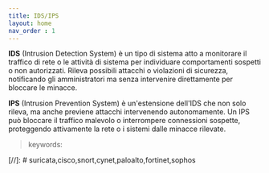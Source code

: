 ```yaml
---
title: IDS/IPS
layout: home
nav_order : 1
---
```


**IDS** (Intrusion Detection System) è un tipo di sistema atto a monitorare il traffico di rete o le attività di sistema per individuare comportamenti sospetti o non autorizzati. Rileva possibili attacchi o violazioni di sicurezza, notificando gli amministratori ma senza intervenire direttamente per bloccare le minacce.

**IPS** (Intrusion Prevention System) è un'estensione dell'IDS che non solo rileva, ma anche previene attacchi intervenendo autonomamente. Un IPS può bloccare il traffico malevolo o interrompere connessioni sospette, proteggendo attivamente la rete o i sistemi dalle minacce rilevate.

> keywords: 

[//]: # suricata,cisco,snort,cynet,paloalto,fortinet,sophos
